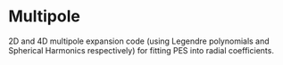 # Multipole
2D and 4D multipole expansion code (using Legendre polynomials and Spherical Harmonics respectively) for fitting PES into radial coefficients.
